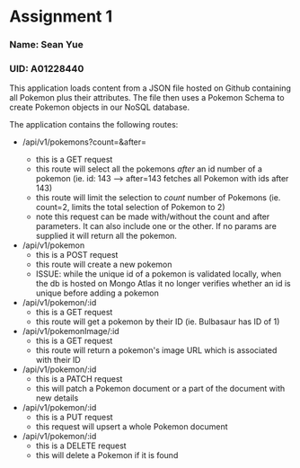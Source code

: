 # Assignment 1
### Name: Sean Yue
### UID: A01228440

This application loads content from a JSON file hosted on Github containing all Pokemon plus their attributes.
The file then uses a Pokemon Schema to create Pokemon objects in our NoSQL database.

The application contains the following routes:
- /api/v1/pokemons?count=<number>&after=<number>
    - this is a GET request
    - this route will select all the pokemons *after* an id number of a pokemon (ie. id: 143 --> after=143 fetches all Pokemon with ids after 143)
    - this route will limit the selection to *count* number of Pokemons (ie. count=2, limits the total selection of Pokemon to 2)
    - note this request can be made with/without the count and after parameters. It can also include one or the other. If no params are supplied it will return all the pokemon.
- /api/v1/pokemon
    - this is a POST request
    - this route will create a new pokemon
    - ISSUE: while the unique id of a pokemon is validated locally, when the db is hosted on Mongo Atlas it no longer verifies whether an id is unique before adding a pokemon
- /api/v1/pokemon/:id
    - this is a GET request
    - this route will get a pokemon by their ID (ie. Bulbasaur has ID of 1)
- /api/v1/pokemonImage/:id
    - this is a GET request
    - this route will return a pokemon's image URL which is associated with their ID
- /api/v1/pokemon/:id
    - this is a PATCH request
    - this will patch a Pokemon document or a part of the document with new details
- /api/v1/pokemon/:id
    - this is a PUT request
    - this request will upsert a whole Pokemon document
- /api/v1/pokemon/:id
    - this is a DELETE request
    - this will delete a Pokemon if it is found